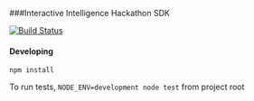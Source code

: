 ###Interactive Intelligence Hackathon SDK

[![Build Status](https://travis-ci.org/Awk34/inin-node.svg)](https://travis-ci.org/Awk34/inin-node)

#### Developing

`npm install`

To run tests, `NODE_ENV=development node test` from project root
